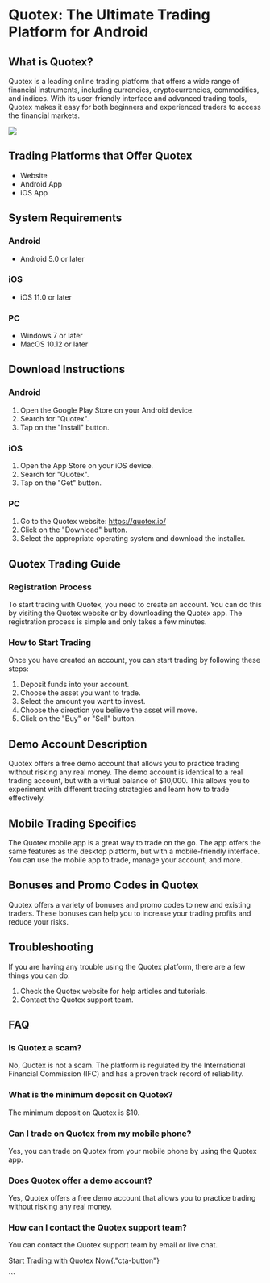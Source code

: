 # Quotex: The Ultimate Trading Platform for Android

## What is Quotex?

Quotex is a leading online trading platform that offers a wide range of
financial instruments, including currencies, cryptocurrencies,
commodities, and indices. With its user-friendly interface and advanced
trading tools, Quotex makes it easy for both beginners and experienced
traders to access the financial markets.

[![](https://static.quotex.io/files/10_en/300_250.jpg)](https://traff.sbs/brokerqxlid)

## Trading Platforms that Offer Quotex

-   Website
-   Android App
-   iOS App

## System Requirements

### Android

-   Android 5.0 or later

### iOS

-   iOS 11.0 or later

### PC

-   Windows 7 or later
-   MacOS 10.12 or later

## Download Instructions

### Android

1.  Open the Google Play Store on your Android device.
2.  Search for "Quotex".
3.  Tap on the "Install" button.

### iOS

1.  Open the App Store on your iOS device.
2.  Search for "Quotex".
3.  Tap on the "Get" button.

### PC

1.  Go to the Quotex website: https://quotex.io/
2.  Click on the "Download" button.
3.  Select the appropriate operating system and download the installer.

## Quotex Trading Guide

### Registration Process

To start trading with Quotex, you need to create an account. You can do
this by visiting the Quotex website or by downloading the Quotex app.
The registration process is simple and only takes a few minutes.

### How to Start Trading

Once you have created an account, you can start trading by following
these steps:

1.  Deposit funds into your account.
2.  Choose the asset you want to trade.
3.  Select the amount you want to invest.
4.  Choose the direction you believe the asset will move.
5.  Click on the "Buy" or "Sell" button.

## Demo Account Description

Quotex offers a free demo account that allows you to practice trading
without risking any real money. The demo account is identical to a real
trading account, but with a virtual balance of \$10,000. This allows you
to experiment with different trading strategies and learn how to trade
effectively.

## Mobile Trading Specifics

The Quotex mobile app is a great way to trade on the go. The app offers
the same features as the desktop platform, but with a mobile-friendly
interface. You can use the mobile app to trade, manage your account, and
more.

## Bonuses and Promo Codes in Quotex

Quotex offers a variety of bonuses and promo codes to new and existing
traders. These bonuses can help you to increase your trading profits and
reduce your risks.

## Troubleshooting

If you are having any trouble using the Quotex platform, there are a few
things you can do:

1.  Check the Quotex website for help articles and tutorials.
2.  Contact the Quotex support team.

## FAQ

### Is Quotex a scam?

No, Quotex is not a scam. The platform is regulated by the International
Financial Commission (IFC) and has a proven track record of reliability.

### What is the minimum deposit on Quotex?

The minimum deposit on Quotex is \$10.

### Can I trade on Quotex from my mobile phone?

Yes, you can trade on Quotex from your mobile phone by using the Quotex
app.

### Does Quotex offer a demo account?

Yes, Quotex offers a free demo account that allows you to practice
trading without risking any real money.

### How can I contact the Quotex support team?

You can contact the Quotex support team by email or live chat.

[Start Trading with Quotex
Now](\%22https://traff.sbs/quotexonelink\%22){."cta-button"}

\`\`\`

